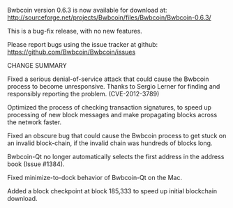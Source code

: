 Bwbcoin version 0.6.3 is now available for download at:
  http://sourceforge.net/projects/Bwbcoin/files/Bwbcoin/Bwbcoin-0.6.3/

This is a bug-fix release, with no new features.

Please report bugs using the issue tracker at github:
  https://github.com/Bwbcoin/Bwbcoin/issues

CHANGE SUMMARY

Fixed a serious denial-of-service attack that could cause the
Bwbcoin process to become unresponsive. Thanks to Sergio Lerner
for finding and responsibly reporting the problem. (CVE-2012-3789)

Optimized the process of checking transaction signatures, to
speed up processing of new block messages and make propagating
blocks across the network faster.

Fixed an obscure bug that could cause the Bwbcoin process to get
stuck on an invalid block-chain, if the invalid chain was
hundreds of blocks long.

Bwbcoin-Qt no longer automatically selects the first address
in the address book (Issue #1384).

Fixed minimize-to-dock behavior of Bwbcoin-Qt on the Mac.

Added a block checkpoint at block 185,333 to speed up initial
blockchain download.
